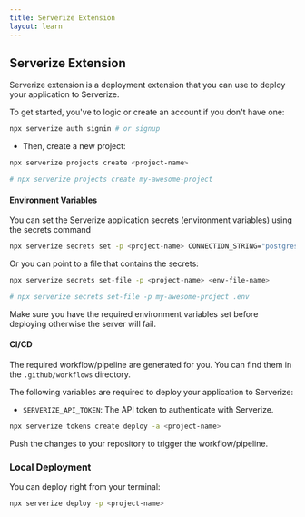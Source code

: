 ```yaml
---
title: Serverize Extension
layout: learn
---
```


## Serverize Extension

Serverize extension is a deployment extension that you can use to deploy your application to Serverize.

To get started, you've to logic or create an account if you don't have one:

```bash
npx serverize auth signin # or signup
```

- Then, create a new project:

```bash
npx serverize projects create <project-name>

# npx serverize projects create my-awesome-project
```

#### Environment Variables

You can set the Serverize application secrets (environment variables) using the secrets command

```bash
npx serverize secrets set -p <project-name> CONNECTION_STRING="postgres://user:password@host:port/dbname"
```

Or you can point to a file that contains the secrets:

```bash
npx serverize secrets set-file -p <project-name> <env-file-name>

# npx serverize secrets set-file -p my-awesome-project .env
```

Make sure you have the required environment variables set before deploying otherwise the server will fail.

#### CI/CD

The required workflow/pipeline are generated for you. You can find them in the `.github/workflows` directory.

The following variables are required to deploy your application to Serverize:

- `SERVERIZE_API_TOKEN`: The API token to authenticate with Serverize.

```bash
npx serverize tokens create deploy -a <project-name>
```

Push the changes to your repository to trigger the workflow/pipeline.

### Local Deployment

You can deploy right from your terminal:

```bash
npx serverize deploy -p <project-name>
```
